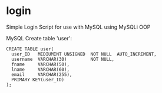 # login
Simple Login Script for use with MySQL using MySQLi OOP

MySQL Create table 'user': 
```MySQL
CREATE TABLE user(  
  user_ID   MEDIUMINT UNSIGNED  NOT NULL  AUTO_INCREMENT,  
  username  VARCHAR(30)         NOT NULL,  
  fname     VARCHAR(50),  
  lname     VARCHAR(60),  
  email     VARCHAR(255),  
  PRIMARY KEY(user_ID)  
);
```

